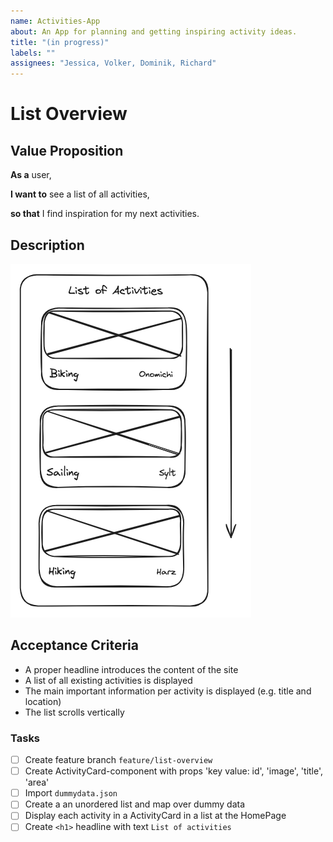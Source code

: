 ```yaml
---
name: Activities-App
about: An App for planning and getting inspiring activity ideas.
title: "(in progress)"
labels: ""
assignees: "Jessica, Volker, Dominik, Richard"
---
```


# List Overview

## Value Proposition

**As a** user,

**I want to** see a list of all activities,

**so that** I find inspiration for my next activities.

## Description

<img src="../images/user-story-wireframes/list-aktivities-wireframe.png">

## Acceptance Criteria

- A proper headline introduces the content of the site
- A list of all existing activities is displayed
- The main important information per activity is displayed (e.g. title and location)
- The list scrolls vertically

### Tasks

- [ ] Create feature branch `feature/list-overview`
- [ ] Create ActivityCard-component with props 'key value: id', 'image', 'title', 'area'
- [ ] Import `dummydata.json`
- [ ] Create a an unordered list and map over dummy data
- [ ] Display each activity in a ActivityCard in a list at the HomePage
- [ ] Create `<h1>` headline with text `List of activities`
